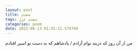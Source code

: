 ```yaml
---
layout: post
title: سعدی
tags: سعدی غزل
categories: poem
date: 2022-06-13 01:55:11.574769
---
```


من از آن روز که دربند توام آزادم / پادشاهم که به دست تو اسیر افتادم
